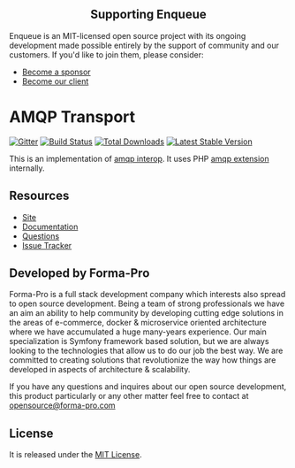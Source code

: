 <h2 align="center">Supporting Enqueue</h2>

Enqueue is an MIT-licensed open source project with its ongoing development made possible entirely by the support of community and our customers. If you'd like to join them, please consider:

- [Become a sponsor](https://www.patreon.com/makasim)
- [Become our client](http://forma-pro.com/)

# AMQP Transport

[![Gitter](https://badges.gitter.im/php-enqueue/Lobby.svg)](https://gitter.im/php-enqueue/Lobby)
[![Build Status](https://img.shields.io/github/workflow/status/php-enqueue/amqp-ext/CI)](https://github.com/php-enqueue/amqp-ext/actions?query=workflow%3ACI)
[![Total Downloads](https://poser.pugx.org/enqueue/amqp-ext/d/total.png)](https://packagist.org/packages/enqueue/amqp-ext)
[![Latest Stable Version](https://poser.pugx.org/enqueue/amqp-ext/version.png)](https://packagist.org/packages/enqueue/amqp-ext)

This is an implementation of [amqp interop](https://github.com/queue-interop/amqp-interop). It uses PHP [amqp extension](https://github.com/pdezwart/php-amqp) internally.

## Resources

* [Site](https://enqueue.forma-pro.com/)
* [Documentation](https://php-enqueue.github.io/transport/amqp/)
* [Questions](https://gitter.im/php-enqueue/Lobby)
* [Issue Tracker](https://github.com/php-enqueue/enqueue-dev/issues)

## Developed by Forma-Pro

Forma-Pro is a full stack development company which interests also spread to open source development.
Being a team of strong professionals we have an aim an ability to help community by developing cutting edge solutions in the areas of e-commerce, docker & microservice oriented architecture where we have accumulated a huge many-years experience.
Our main specialization is Symfony framework based solution, but we are always looking to the technologies that allow us to do our job the best way. We are committed to creating solutions that revolutionize the way how things are developed in aspects of architecture & scalability.

If you have any questions and inquires about our open source development, this product particularly or any other matter feel free to contact at opensource@forma-pro.com

## License

It is released under the [MIT License](LICENSE).

